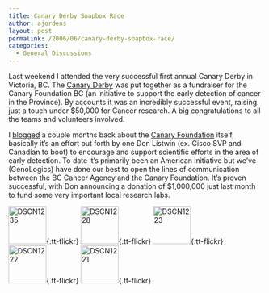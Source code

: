 ```yaml
---
title: Canary Derby Soapbox Race
author: ajordens
layout: post
permalink: /2006/06/canary-derby-soapbox-race/
categories:
  - General Discussions
---
```

Last weekend I attended the very successful first annual Canary Derby in Victoria, BC. The [Canary Derby][1] was put together as a fundraiser for the Canary Foundation BC (an initiative to support the early detection of cancer in the Province). By accounts it was an incredibly successful event, raising just a touch under $50,000 for Cancer research. A big congratulations to all the teams and volunteers involved.

I [blogged][2] a couple months back about the [Canary Foundation][3] itself, basically it&#8217;s an effort put forth by one Don Listwin (ex. Cisco SVP and Canadian to boot) to encourage and support scientific efforts in the area of early detection. To date it&#8217;s primarily been an American initiative but we&#8217;ve (GenoLogics) have done our best to open the lines of communication between the BC Cancer Agency and the Canary Foundation. It&#8217;s proven successful, with Don announcing a donation of $1,000,000 just last month to fund some very important local research labs.

[<img width="75" height="75" class="tt-flickr" alt="DSCN1235" src="http://static.flickr.com/75/170174316_ef16c13436_s.jpg" />][4]{.tt-flickr} [<img width="75" height="75" class="tt-flickr" alt="DSCN1228" src="http://static.flickr.com/66/170171458_9bfb26a2de_s.jpg" />][5]{.tt-flickr} [<img width="75" height="75" class="tt-flickr" alt="DSCN1223" src="http://static.flickr.com/66/170168895_a4499c9791_s.jpg" />][6]{.tt-flickr} [<img width="75" height="75" class="tt-flickr" alt="DSCN1222" src="http://static.flickr.com/52/170168658_881fe72494_s.jpg" />][7]{.tt-flickr} [<img width="75" height="75" class="tt-flickr" alt="DSCN1221" src="http://static.flickr.com/44/170168346_7fa5d9a2ec_s.jpg" />][8]{.tt-flickr}

 [1]: http://www.canaryderby.com
 [2]: http://www.jordens.org/?p=168
 [3]: http://www.jordens.org/wp-admin/www.canaryfund.org
 [4]: http://www.flickr.com/photos/adamjordens/170174316
 [5]: http://www.flickr.com/photos/adamjordens/170171458
 [6]: http://www.flickr.com/photos/adamjordens/170168895
 [7]: http://www.flickr.com/photos/adamjordens/170168658
 [8]: http://www.flickr.com/photos/adamjordens/170168346